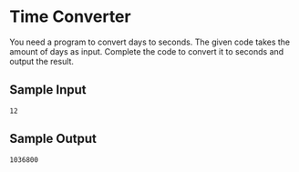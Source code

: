 # Time Converter

You need a program to convert days to seconds.
The given code takes the amount of days as input.
Complete the code to convert it to seconds and output the result.

## Sample Input

`12`

## Sample Output

`1036800`

